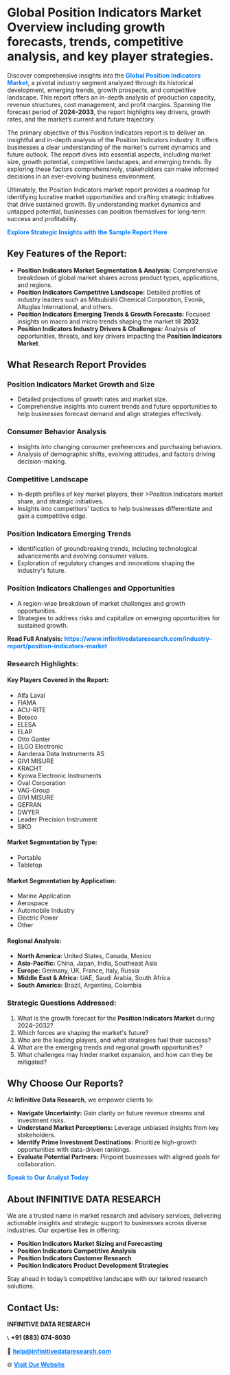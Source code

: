 <h1>Global Position Indicators Market Overview including growth forecasts, trends, competitive analysis, and key player strategies.</h1>
<p>
Discover comprehensive insights into the 
<a href="https://www.infinitivedataresearch.com/industry-report/position-indicators-market" rel="dofollow" style="color: #007BFF; text-decoration: none;"><strong>Global Position Indicators Market</strong></a>, a pivotal industry segment analyzed through its historical development, emerging trends, growth prospects, and competitive landscape. This report offers an in-depth analysis of production capacity, revenue structures, cost management, and profit margins. Spanning the forecast period of <strong>2024–2033</strong>, the report highlights key drivers, growth rates, and the market’s current and future trajectory.
</p>
<p>
The primary objective of this Position Indicators report is to deliver an insightful and in-depth analysis of the Position Indicators industry. It offers businesses a clear understanding of the market's current dynamics and future outlook. The report dives into essential aspects, including market size, growth potential, competitive landscapes, and emerging trends. By exploring these factors comprehensively, stakeholders can make informed decisions in an ever-evolving business environment.
</p>
<p>
Ultimately, the Position Indicators market report provides a roadmap for identifying lucrative market opportunities and crafting strategic initiatives that drive sustained growth. By understanding market dynamics and untapped potential, businesses can position themselves for long-term success and profitability.
</p>
<p>
<a href="https://www.infinitivedataresearch.com/request-sample/reportId=106821" style="color: #007BFF; text-decoration: none;"><strong>Explore Strategic Insights with the Sample Report Here</strong></a>
</p>

<h2>Key Features of the Report:</h2>
<ul>
<li><strong>Position Indicators Market Segmentation & Analysis:</strong> Comprehensive breakdown of global market shares across product types, applications, and regions.</li>
<li><strong>Position Indicators Competitive Landscape:</strong> Detailed profiles of industry leaders such as Mitsubishi Chemical Corporation, Evonik, Altuglas International, and others.</li>
<li><strong>Position Indicators Emerging Trends & Growth Forecasts:</strong> Focused insights on macro and micro trends shaping the market till <strong>2032</strong>.</li>
<li><strong>Position Indicators Industry Drivers & Challenges:</strong> Analysis of opportunities, threats, and key drivers impacting the <strong>Position Indicators Market</strong>.</li>
</ul>

<h2>What Research Report Provides</h2>
<h3>Position Indicators Market Growth and Size</h3>
<ul>
<li>Detailed projections of growth rates and market size.</li>
<li>Comprehensive insights into current trends and future opportunities to help businesses forecast demand and align strategies effectively.</li>
</ul>

<h3>Consumer Behavior Analysis</h3>
<ul>
<li>Insights into changing consumer preferences and purchasing behaviors.</li>
<li>Analysis of demographic shifts, evolving attitudes, and factors driving decision-making.</li>
</ul>

<h3>Competitive Landscape</h3>
<ul>
<li>In-depth profiles of key market players, their >Position Indicators market share, and strategic initiatives.</li>
<li>Insights into competitors' tactics to help businesses differentiate and gain a competitive edge.</li>
</ul>

<h3>Position Indicators Emerging Trends</h3>
<ul>
<li>Identification of groundbreaking trends, including technological advancements and evolving consumer values.</li>
<li>Exploration of regulatory changes and innovations shaping the industry's future.</li>
</ul>

<h3>Position Indicators Challenges and Opportunities</h3>
<ul>
<li>A region-wise breakdown of market challenges and growth opportunities.</li>
<li>Strategies to address risks and capitalize on emerging opportunities for sustained growth.</li>
</ul>
<p><strong>Read Full Analysis:</strong> <a href="https://www.infinitivedataresearch.com/industry-report/position-indicators-market" rel="dofollow" style="color: #007BFF; text-decoration: none;"><strong>https://www.infinitivedataresearch.com/industry-report/position-indicators-market</strong></a></p>
<h3>Research Highlights:</h3>
<h4>Key Players Covered in the Report:</h4>
<ul><li>Alfa Laval</li><li>FIAMA</li><li>ACU-RITE</li><li>Boteco</li><li>ELESA</li><li>ELAP</li><li>Otto Ganter</li><li>ELGO Electronic</li><li>Aanderaa Data Instruments AS</li><li>GIVI MISURE</li><li>KRACHT</li><li>Kyowa Electronic Instruments</li><li>Oval Corporation</li><li>VAG-Group</li><li>GIVI MISURE</li><li>GEFRAN</li><li>DWYER</li><li>Leader Precision Instrument</li><li>SIKO</li></ul>
<h4>Market Segmentation by Type:</h4>
<ul><li>Portable</li><li>Tabletop</li></ul>
<h4>Market Segmentation by Application:</h4>
<ul><li>Marine Application</li><li>Aerospace</li><li>Automobile Industry</li><li>Electric Power</li><li>Other</li></ul>

<h4>Regional Analysis:</h4>
<ul>
<li><strong>North America:</strong> United States, Canada, Mexico</li>
<li><strong>Asia-Pacific:</strong> China, Japan, India, Southeast Asia</li>
<li><strong>Europe:</strong> Germany, UK, France, Italy, Russia</li>
<li><strong>Middle East & Africa:</strong> UAE, Saudi Arabia, South Africa</li>
<li><strong>South America:</strong> Brazil, Argentina, Colombia</li>
</ul>

<h3>Strategic Questions Addressed:</h3>
<ol>
<li>What is the growth forecast for the <strong>Position Indicators Market</strong> during 2024–2032?</li>
<li>Which forces are shaping the market's future?</li>
<li>Who are the leading players, and what strategies fuel their success?</li>
<li>What are the emerging trends and regional growth opportunities?</li>
<li>What challenges may hinder market expansion, and how can they be mitigated?</li>
</ol>

<h2>Why Choose Our Reports?</h2>
<p>At <strong>Infinitive Data Research</strong>, we empower clients to:</p>
<ul>
<li><strong>Navigate Uncertainty:</strong> Gain clarity on future revenue streams and investment risks.</li>
<li><strong>Understand Market Perceptions:</strong> Leverage unbiased insights from key stakeholders.</li>
<li><strong>Identify Prime Investment Destinations:</strong> Prioritize high-growth opportunities with data-driven rankings.</li>
<li><strong>Evaluate Potential Partners:</strong> Pinpoint businesses with aligned goals for collaboration.</li>
</ul>
<p><a href="https://www.infinitivedataresearch.com/industry-report/position-indicators-market" rel="dofollow" style="color: #007BFF; text-decoration: none;"><strong>Speak to Our Analyst Today</strong></a></p>

<h2>About INFINITIVE DATA RESEARCH</h2>
<p>We are a trusted name in market research and advisory services, delivering actionable insights and strategic support to businesses across diverse industries. Our expertise lies in offering:</p>
<ul>
<li><strong>Position Indicators Market Sizing and Forecasting</strong></li>
<li><strong>Position Indicators Competitive Analysis</strong></li>
<li><strong>Position Indicators Customer Research</strong></li>
<li><strong>Position Indicators Product Development Strategies</strong></li>
</ul>
<p>Stay ahead in today’s competitive landscape with our tailored research solutions.</p>

<h2>Contact Us:</h2>
<p><strong>INFINITIVE DATA RESEARCH</strong></p>
<p>📞 <strong>+91 (883) 074-8030</strong></p>
<p>📧 <strong><a href="mailto:help@infinitivedataresearch.com" style="color: #007BFF;">help@infinitivedataresearch.com</a></strong></p>
<p>🌐 <strong><a href="https://www.infinitivedataresearch.com" rel="dofollow" style="color: #007BFF;">Visit Our Website</a></strong></p>